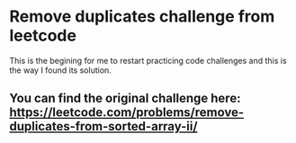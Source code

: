 # Remove duplicates challenge from leetcode
This is the begining for me to restart practicing code challenges and this is the way I found its solution.
## You can find the original challenge here: https://leetcode.com/problems/remove-duplicates-from-sorted-array-ii/